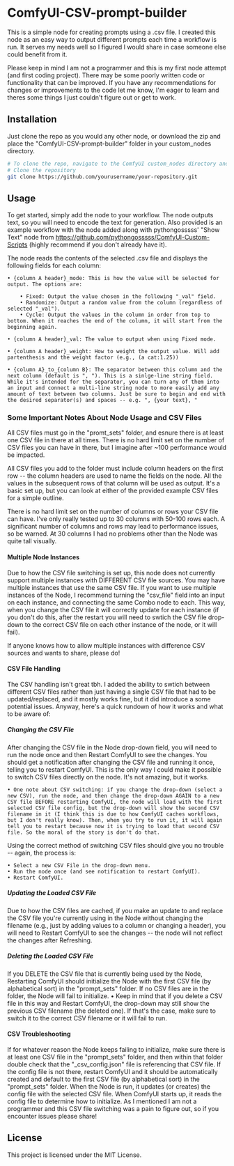 
# ComfyUI-CSV-prompt-builder

This is a simple node for creating prompts using a .csv file. I created this node as an easy way to output different prompts each time a workflow is run. It serves my needs well so I figured I would share in case someone else could benefit from it.

Please keep in mind I am not a programmer and this is my first node attempt (and first coding project). There may be some poorly written code or functionality that can be improved. If you have any recommendations for changes or improvements to the code let me know, I'm eager to learn and theres some things I just couldn't figure out or get to work.

## Installation

Just clone the repo as you would any other node, or download the zip and place the "ComfyUI-CSV-prompt-builder" folder in your custom_nodes directory.

```bash
# To clone the repo, navigate to the ComfyUI custom_nodes directory and open a command prompt
# Clone the repository
git clone https://github.com/yourusername/your-repository.git

```

## Usage

To get started, simply add the node to your workflow. The node outputs text, so you will need to encode the text for generation. Also provided is an example workflow with the node added along with pythongosssss' "Show Text" node from https://github.com/pythongosssss/ComfyUI-Custom-Scripts (highly recommend if you don't already have it).

The node reads the contents of the selected .csv file and displays the following fields for each column:

    • {column A header}_mode: This is how the value will be selected for output. The options are:
        
        • Fixed: Output the value chosen in the following "_val" field.
        • Randomize: Output a random value from the column (regardless of selected "_val").
        • Cycle: Output the values in the column in order from top to bottom. When it reaches the end of the column, it will start from the beginning again.

    • {column A header}_val: The value to output when using Fixed mode.

    • {column A header}_weight: How to weight the output value. Will add partenthesis and the weight factor (e.g., (a cat:1.25))

    • {column A}_to_{column B}: The separator between this column and the next column (default is ", "). This is a sinlge-line string field. While it's intended for the separator, you can turn any of them into an input and connect a multi-line string node to more easily add any amount of text between two columns. Just be sure to begin and end with the desired separator(s) and spaces -- e.g. ", {your text}, "

### Some Important Notes About Node Usage and CSV Files

All CSV files must go in the "promt_sets" folder, and esnure there is at least one CSV file in there at all times. There is no hard limit set on the number of CSV files you can have in there, but I imagine after ~100 performance would be impacted.

All CSV files you add to the folder must include column headers on the first row -- the column headers are used to name the fields on the node. All the values in the subsequent rows of that column will be used as output. It's a basic set up, but you can look at either of the provided example CSV files for a simple outline.

There is no hard limit set on the number of columns or rows your CSV file can have. I've only really tested up to 30 columns with 50-100 rows each. A significant number of columns and rows may lead to performance issues, so be warned. At 30 columns I had no problems other than the Node was quite tall visually.

#### Multiple Node Instances

Due to how the CSV file switching is set up, this node does not currently support multiple instances with DIFFERENT CSV file sources. You may have multiple instances that use the same CSV file. If you want to use multiple instances of the Node, I recommend turning the "csv_file" field into an input on each instance, and connecting the same Combo node to each. This way, when you change the CSV file it will correctly update for each instance (if you don't do this, after the restart you will need to swtich the CSV file drop-down to the correct CSV file on each other instance of the node, or it will fail).

If anyone knows how to allow multiple instances with difference CSV sources and wants to share, please do!

#### CSV File Handling

The CSV handling isn't great tbh. I added the ability to swtich between different CSV files rather than just having a single CSV file that had to be updated/replaced, and it mostly works fine, but it did introduce a some potential issues. Anyway, here's a quick rundown of how it works and what to be aware of:

##### Changing the CSV File

After changing the CSV file in the Node drop-down field, you will need to run the node once and then Restart ComfyUI to see the changes. You should get a notification after changing the CSV file and running it once, telling you to restart ComfyUI. This is the only way I could make it possible to switch CSV files directly on the node. It's not amazing, but it works.

    • One note about CSV switching: if you change the drop-down (select a new CSV), run the node, and then change the drop-down AGAIN to a new CSV file BEFORE restarting ComfyUI, the node will load with the first selected CSV file config, but the drop-down will show the second CSV filename in it (I think this is due to how ComfyUI caches workflows, but I don't really know). Then, when you try to run it, it will again tell you to restart because now it is trying to load that second CSV file. So the moral of the story is don't do that.

Using the correct method of switching CSV files should give you no trouble -- again, the process is: 

    • Select a new CSV File in the drop-down menu.
    • Run the node once (and see notification to restart ComfyUI).
    • Restart ComfyUI.

##### Updating the Loaded CSV File

Due to how the CSV files are cached, if you make an update to and replace the CSV file you're currently using in the Node without changing the filename (e.g., just by adding values to a column or changing a header), you will need to Restart ComfyUI to see the changes -- the node will not reflect the changes after Refreshing.

##### Deleting the Loaded CSV File

If you DELETE the CSV file that is currently being used by the Node, Restarting ComfyUI should initialize the Node with the first CSV file (by alphabetical sort) in the "prompt_sets" folder. If no CSV files are in the folder, the Node will fail to initialize. 
    • Keep in mind that if you delete a CSV file in this way and Restart ComfyUI, the drop-down may still show the previous CSV filename (the deleted one). If that's the case, make sure to switch it to the correct CSV filename or it will fail to run.

#### CSV Troubleshooting

If for whatever reason the Node keeps failing to initialize, make sure there is at least one CSV file in the "prompt_sets" folder, and then within that folder double check that the "_csv_config.json" file is referencing that CSV file. If the config file is not there, restart ComfyUI and it should be automatically created and default to the first CSV file (by alphabetical sort) in the "prompt_sets" folder. When the Node is run, it updates (or creates) the config file with the selected CSV file. When ComfyUI starts up, it reads the config file to determine how to initialize. As I mentioned I am not a programmer and this CSV file switching was a pain to figure out, so if you encounter issues please share!

## License

This project is licensed under the MIT License.
